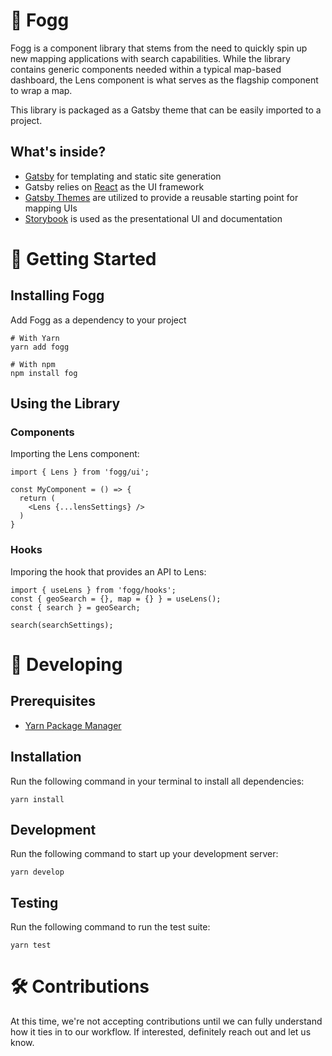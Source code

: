 # 🎩 Fogg
Fogg is a component library that stems from the need to quickly spin up new mapping applications with search capabilities. While the library contains generic components needed within a typical map-based dashboard, the Lens component is what serves as the flagship component to wrap a map.

This library is packaged as a Gatsby theme that  can be easily imported to a project.

## What's inside?
- [Gatsby](https://www.gatsbyjs.org/) for templating and static site generation
- Gatsby relies on [React](https://reactjs.org/) as the UI framework
- [Gatsby Themes](https://www.gatsbyjs.org/blog/2018-11-11-introducing-gatsby-themes/) are utilized to provide a reusable starting point for mapping UIs
- [Storybook](https://storybook.js.org/) is used as the presentational UI and documentation

# 🚀 Getting Started

## Installing Fogg
Add Fogg as a dependency to your project
```
# With Yarn
yarn add fogg

# With npm
npm install fog
```

## Using the Library

### Components
Importing the Lens component:
```
import { Lens } from 'fogg/ui';

const MyComponent = () => {
  return (
    <Lens {...lensSettings} />
  )
}
```

### Hooks
Imporing the hook that provides an API to Lens:
```
import { useLens } from 'fogg/hooks';
const { geoSearch = {}, map = {} } = useLens();
const { search } = geoSearch;

search(searchSettings);
```

# 🧰 Developing

## Prerequisites
- [Yarn Package Manager](https://yarnpkg.com/en/)

## Installation
Run the following command in your terminal to install all dependencies:
```
yarn install
```

## Development
Run the following command to start up your development server:
```
yarn develop
```

## Testing
Run the following command to run the test suite:
```
yarn test
```

# 🛠 Contributions
At this time, we're not accepting contributions until we can fully understand how it ties in to our workflow. If interested, definitely reach out and let us know.
